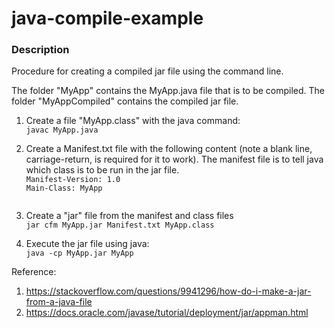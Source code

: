 # java-compile-example

### Description

Procedure for creating a compiled jar file using the command line.

The folder "MyApp" contains the MyApp.java file that is to be compiled. The folder "MyAppCompiled" contains the compiled jar file.

1. Create a file "MyApp.class" with the java command: <br/>
`javac MyApp.java`

2. Create a Manifest.txt file with the following content (note a blank line, carriage-return, is required for it to work). The manifest file is to tell java which class is to be run in the jar file. <br/>
`Manifest-Version: 1.0` <br/>
`Main-Class: MyApp`<br />
` `

3. Create a "jar" file from the manifest and class files <br/>
`jar cfm MyApp.jar Manifest.txt MyApp.class`

4. Execute the jar file using java: <br/>
`java -cp MyApp.jar MyApp`

Reference:

1. https://stackoverflow.com/questions/9941296/how-do-i-make-a-jar-from-a-java-file
2. https://docs.oracle.com/javase/tutorial/deployment/jar/appman.html
